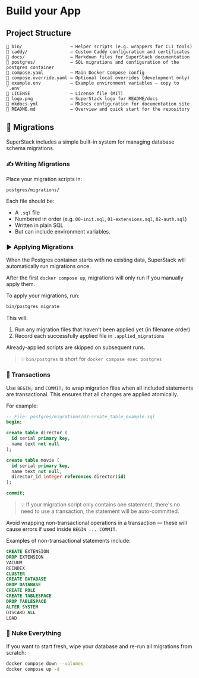 # Build your App

## Project Structure

```
📁 bin/                  → Helper scripts (e.g. wrappers for CLI tools)
📁 caddy/                → Custom Caddy configuration and certificates
📁 docs/                 → Markdown files for SuperStack documentation
📁 postgres/             → SQL migrations and configuration of the postgres container
📄 compose.yaml          → Main Docker Compose config
📄 compose.override.yaml → Optional local overrides (development only)
📄 example.env           → Example environment variables — copy to `.env`
📄 LICENSE               → License file (MIT)
📄 logo.png              → SuperStack logo for README/docs
📄 mkdocs.yml            → MkDocs configuration for documentation site
📄 README.md             → Overview and quick start for the repository
```

## 📜 Migrations

SuperStack includes a simple built-in system for managing database schema
migrations.

### ✍️ Writing Migrations

Place your migration scripts in:

```
postgres/migrations/
```

Each file should be:

- A `.sql` file
- Numbered in order (e.g. `00-init.sql`, `01-extensions.sql`, `02-auth.sql`)
- Written in plain SQL
- But can include environment variables.

### ▶️ Applying Migrations

When the Postgres container starts with no existing data, SuperStack will
automatically run migrations once.

After the first `docker compose up`, migrations will only run if you
manually apply them.

To apply your migrations, run:

```sh
bin/postgres migrate
```

This will:

1. Run any migration files that haven’t been applied yet (in filename order)
2. Record each successfully applied file in `.applied_migrations`

Already-applied scripts are skipped on subsequent runs.

> 💡 `bin/postgres` is short for `docker compose exec postgres`

### 🔁 Transactions

Use `BEGIN;` and `COMMIT;` to wrap migration files when all included
statements are transactional. This ensures that all changes are applied
atomically.

For example:

```sql
-- File: postgres/migrations/03-create_table_example.sql
begin;

create table director (
  id serial primary key,
  name text not null
);

create table movie (
  id serial primary key,
  name text not null,
  director_id integer references director(id)
);

commit;
```

> 💡 If your migration script only contains one statement, there's no need
> to use a transaction, the statement will be auto-committed.

Avoid wrapping non-transactional operations in a transaction — these will
cause errors if used inside `BEGIN ... COMMIT`.

Examples of non-transactional statements include:

```sql
CREATE EXTENSION
DROP EXTENSION
VACUUM
REINDEX
CLUSTER
CREATE DATABASE
DROP DATABASE
CREATE ROLE
CREATE TABLESPACE
DROP TABLESPACE
ALTER SYSTEM
DISCARD ALL
LOAD
```

### 🔄 Nuke Everything

If you want to start fresh, wipe your database and re-run all migrations from
scratch:

```sh
docker compose down --volumes
docker compose up -d
```
